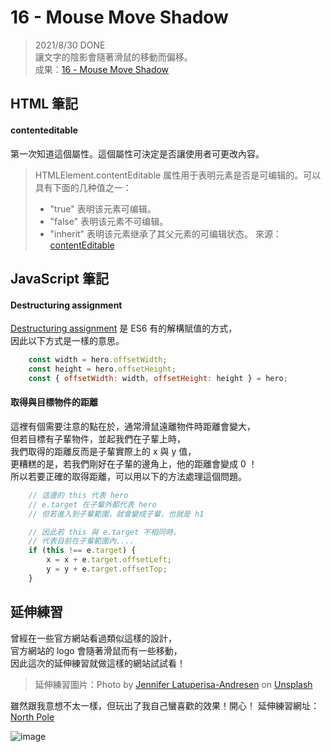 
# 16 - Mouse Move Shadow
> 2021/8/30 DONE  
讓文字的陰影會隨著滑鼠的移動而偏移。  
成果：[16 - Mouse Move Shadow](https://alice-nor.github.io/JavaScript30/16%20-%20Mouse%20Move%20Shadow/index.html) 


## HTML 筆記 ##

#### contenteditable

第一次知道這個屬性。這個屬性可決定是否讓使用者可更改內容。  

> HTMLElement.contentEditable 属性用于表明元素是否是可编辑的。可以具有下面的几种值之一：
> * "true" 表明该元素可编辑。
> * "false" 表明该元素不可编辑。
> * "inherit" 表明该元素继承了其父元素的可编辑状态。
> 來源：[contentEditable](https://developer.mozilla.org/zh-CN/docs/Web/API/HTMLElement/contentEditable) 

## JavaScript 筆記 ##

#### Destructuring assignment

[Destructuring assignment](https://developer.mozilla.org/en-US/docs/Web/JavaScript/Reference/Operators/Destructuring_assignment) 是 ES6 有的解構賦值的方式，  
因此以下方式是一樣的意思。

```JavaScript
    const width = hero.offsetWidth;
    const height = hero.offsetHeight;
    const { offsetWidth: width, offsetHeight: height } = hero;
```

#### 取得與目標物件的距離

這裡有個需要注意的點在於，通常滑鼠遠離物件時距離會變大，  
但若目標有子輩物件，並起我們在子輩上時，  
我們取得的距離反而是子輩實際上的 x 與 y 值，  
更糟糕的是，若我們剛好在子輩的邊角上，他的距離會變成 0 ！  
所以若要正確的取得距離，可以用以下的方法處理這個問題。

```JavaScript
    // 這邊的 this 代表 hero
    // e.target 在子輩外都代表 hero
    // 但若進入到子輩範圍，就會變成子輩，也就是 h1

    // 因此若 this 與 e.target 不相同時，
    // 代表目前在子輩範圍內....
    if (this !== e.target) {
        x = x + e.target.offsetLeft;
        y = y + e.target.offsetTop;
    }
```

## 延伸練習 ##

曾經在一些官方網站看過類似這樣的設計，  
官方網站的 logo 會隨著滑鼠而有一些移動，  
因此這次的延伸練習就做這樣的網站試試看！  

> 延伸練習圖片：Photo by [Jennifer Latuperisa-Andresen](https://unsplash.com/@fraumuksch?utm_source=unsplash&utm_medium=referral&utm_content=creditCopyText) on [Unsplash](https://unsplash.com/?utm_source=unsplash&utm_medium=referral&utm_content=creditCopyText)

雖然跟我意想不太一樣，但玩出了我自己蠻喜歡的效果！開心！
延伸練習網址：[North Pole](https://alice-nor.github.io/JavaScript30/16%20-%20Mouse%20Move%20Shadow/extend.html) 

 ![image](https://github.com/Alice-nor/JavaScript30/blob/main/img/16-02.gif)

  


